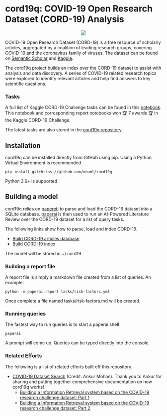 # cord19q: COVID-19 Open Research Dataset (CORD-19) Analysis

<p align="center">
    <img src="https://pages.semanticscholar.org/hs-fs/hubfs/covid-image.png?width=300&name=covid-image.png"/>
</p>

COVID-19 Open Research Dataset (CORD-19) is a free resource of scholarly articles, aggregated by a coalition of leading research groups, covering COVID-19 and the coronavirus family of viruses. The dataset can be found on [Semantic Scholar](https://pages.semanticscholar.org/coronavirus-research) and [Kaggle](https://www.kaggle.com/allen-institute-for-ai/CORD-19-research-challenge).

The cord19q project builds an index over the CORD-19 dataset to assist with analysis and data discovery. A series of COVID-19 related research topics were explored to identify relevant articles and help find answers to key scientific questions.

### Tasks
A full list of Kaggle CORD-19 Challenge tasks can be found in this [notebook](https://www.kaggle.com/davidmezzetti/cord-19-analysis-with-sentence-embeddings). This notebook and corresponding report notebooks won 🏆 7 awards 🏆 in the Kaggle CORD-19 Challenge.

The latest tasks are also stored in the [cord19q repository](https://github.com/neuml/cord19q/tree/master/tasks).

## Installation
cord19q can be installed directly from GitHub using pip. Using a Python Virtual Environment is recommended.

    pip install git+https://github.com/neuml/cord19q

Python 3.6+ is supported

## Building a model
cord19q relies on [paperetl](https://github.com/neuml/paperetl) to parse and load the CORD-19 dataset into a SQLite database. [paperai](https://github.com/neuml/paperai) is then used to run an AI-Powered Literature Review over the CORD-19 dataset for a list of query tasks. 

The following links show how to parse, load and index CORD-19.

- [Build CORD-19 articles database](https://github.com/neuml/paperetl#load-cord-19-into-sqlite)
- [Build CORD-19 index](https://github.com/neuml/paperai#building-a-model)

The model will be stored in ~/.cord19

### Building a report file
A report file is simply a markdown file created from a list of queries. An example:

    python -m paperai.report tasks/risk-factors.yml

Once complete a file named tasks/risk-factors.md will be created.

### Running queries
The fastest way to run queries is to start a paperai shell

    paperai

A prompt will come up. Queries can be typed directly into the console.

### Related Efforts
The following is a list of related efforts built off this repository.

- [COVID-19 Dataset Search](https://telesens.co/covid-demo/main.html) (Credit: Ankur Mohan). Thank you to Ankur for sharing and putting together comprehensive documentation on how cord19q works!
  - [Building a Information Retrieval system based on the COVID-19 research challenge dataset: Part 1](https://www.telesens.co/2020/06/10/building-a-information-retrieval-system-based-on-the-covid-19-research-challenge-dataset-part-1/)
  - [Building a Information Retrieval system based on the COVID-19 research challenge dataset: Part 2](https://www.telesens.co/2020/06/10/building-a-information-retrieval-system-based-on-the-covid-19-research-challenge-dataset-part-2/)
